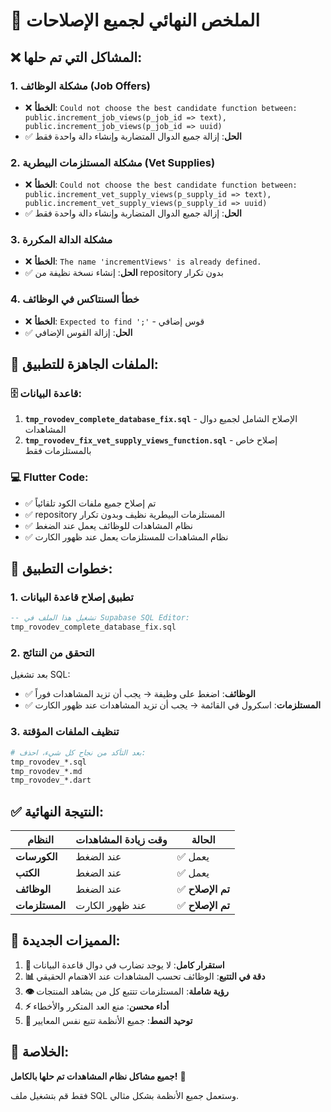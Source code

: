 # 🔧 الملخص النهائي لجميع الإصلاحات

## ❌ المشاكل التي تم حلها:

### 1. **مشكلة الوظائف (Job Offers)**
- ❌ **الخطأ**: `Could not choose the best candidate function between: public.increment_job_views(p_job_id => text), public.increment_job_views(p_job_id => uuid)`
- ✅ **الحل**: إزالة جميع الدوال المتضاربة وإنشاء دالة واحدة فقط

### 2. **مشكلة المستلزمات البيطرية (Vet Supplies)**
- ❌ **الخطأ**: `Could not choose the best candidate function between: public.increment_vet_supply_views(p_supply_id => text), public.increment_vet_supply_views(p_supply_id => uuid)`
- ✅ **الحل**: إزالة جميع الدوال المتضاربة وإنشاء دالة واحدة فقط

### 3. **مشكلة الدالة المكررة**
- ❌ **الخطأ**: `The name 'incrementViews' is already defined.`
- ✅ **الحل**: إنشاء نسخة نظيفة من repository بدون تكرار

### 4. **خطأ السنتاكس في الوظائف**
- ❌ **الخطأ**: `Expected to find ';'` - قوس إضافي
- ✅ **الحل**: إزالة القوس الإضافي

## 📁 الملفات الجاهزة للتطبيق:

### 🗄️ **قاعدة البيانات:**
1. **`tmp_rovodev_complete_database_fix.sql`** - الإصلاح الشامل لجميع دوال المشاهدات
2. **`tmp_rovodev_fix_vet_supply_views_function.sql`** - إصلاح خاص بالمستلزمات فقط

### 💻 **Flutter Code:**
- ✅ تم إصلاح جميع ملفات الكود تلقائياً
- ✅ repository المستلزمات البيطرية نظيف وبدون تكرار
- ✅ نظام المشاهدات للوظائف يعمل عند الضغط
- ✅ نظام المشاهدات للمستلزمات يعمل عند ظهور الكارت

## 🚀 خطوات التطبيق:

### 1. تطبيق إصلاح قاعدة البيانات
```sql
-- تشغيل هذا الملف في Supabase SQL Editor:
tmp_rovodev_complete_database_fix.sql
```

### 2. التحقق من النتائج
بعد تشغيل SQL:
- ✅ **الوظائف**: اضغط على وظيفة → يجب أن تزيد المشاهدات فوراً
- ✅ **المستلزمات**: اسكرول في القائمة → يجب أن تزيد المشاهدات عند ظهور الكارت

### 3. تنظيف الملفات المؤقتة
```bash
# بعد التأكد من نجاح كل شيء، احذف:
tmp_rovodev_*.sql
tmp_rovodev_*.md
tmp_rovodev_*.dart
```

## ✅ النتيجة النهائية:

| النظام | وقت زيادة المشاهدات | الحالة |
|--------|-------------------|-------|
| **الكورسات** | عند الضغط | ✅ يعمل |
| **الكتب** | عند الضغط | ✅ يعمل |
| **الوظائف** | عند الضغط | ✅ **تم الإصلاح** |
| **المستلزمات** | عند ظهور الكارت | ✅ **تم الإصلاح** |

## 🎯 المميزات الجديدة:

1. **🔧 استقرار كامل**: لا يوجد تضارب في دوال قاعدة البيانات
2. **📊 دقة في التتبع**: الوظائف تحسب المشاهدات عند الاهتمام الحقيقي
3. **👁️ رؤية شاملة**: المستلزمات تتتبع كل من يشاهد المنتجات
4. **⚡ أداء محسن**: منع العد المتكرر والأخطاء
5. **🔄 توحيد النمط**: جميع الأنظمة تتبع نفس المعايير

## 🏁 الخلاصة:
**جميع مشاكل نظام المشاهدات تم حلها بالكامل!** 🎉

فقط قم بتشغيل ملف SQL وستعمل جميع الأنظمة بشكل مثالي.